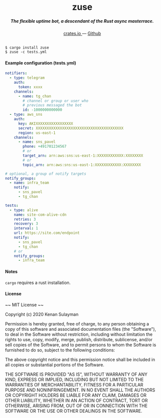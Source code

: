 <h1 align="center">zuse</h1>

<h5 align="center">The flexible uptime bot, a descendant of the Rust async masterrace.</h5>

<div align="center">
  <a href="https://crates.io/crates/zuse">
    crates.io
  </a>
  —
  <a href="https://github.com/19h/zuse">
    Github
  </a>
</div>

<br />

```shell script
$ cargo install zuse
$ zuse -c tests.yml
```

#### Example configuration (tests.yml)

```yaml
notifiers:
  - type: telegram
    auth:
      token: xxxx
    channels:
      - name: tg_chan
        # channel or group or user who
        # previous messaged the bot
        id: -1000000000000
  - type: aws_sns
    auth:
      key: AKIXXXXXXXXXXXXXXXXX
      secret: XXXXXXXXXXXXXXXXXXXXXXXXXXXXXXXXXXXXXXXX
      region: us-east-1
    channels:
      - name: sns_pavel
        phone: +491701234567
        # or
        target_arn: arn:aws:sns:us-east-1:XXXXXXXXXXXX:XXXXXXXX
        # or
        topic_arn: arn:aws:sns:us-east-1:XXXXXXXXXXXX:XXXXXXXX

# optional, a group of notify targets
notify_groups:
  - name: infra_team
    notify:
      - sns_pavel
      - tg_chan

tests:
  - type: alive
    name: site-com-alive-cdn
    retries: 3
    recovery: 3
    interval: 1
    url: https://site.com/endpoint
    notify:
      - sns_pavel
      - tg_chan
    # or
    notify_groups:
      - infra_team

```

#### Notes

`cargo` requires a rust installation.

#### License

~~ MIT License ~~

Copyright (c) 2020 Kenan Sulayman

Permission is hereby granted, free of charge, to any person obtaining a copy
of this software and associated documentation files (the "Software"), to deal
in the Software without restriction, including without limitation the rights
to use, copy, modify, merge, publish, distribute, sublicense, and/or sell
copies of the Software, and to permit persons to whom the Software is
furnished to do so, subject to the following conditions:

The above copyright notice and this permission notice shall be included in all
copies or substantial portions of the Software.

THE SOFTWARE IS PROVIDED "AS IS", WITHOUT WARRANTY OF ANY KIND, EXPRESS OR
IMPLIED, INCLUDING BUT NOT LIMITED TO THE WARRANTIES OF MERCHANTABILITY,
FITNESS FOR A PARTICULAR PURPOSE AND NONINFRINGEMENT. IN NO EVENT SHALL THE
AUTHORS OR COPYRIGHT HOLDERS BE LIABLE FOR ANY CLAIM, DAMAGES OR OTHER
LIABILITY, WHETHER IN AN ACTION OF CONTRACT, TORT OR OTHERWISE, ARISING FROM,
OUT OF OR IN CONNECTION WITH THE SOFTWARE OR THE USE OR OTHER DEALINGS IN THE
SOFTWARE.
